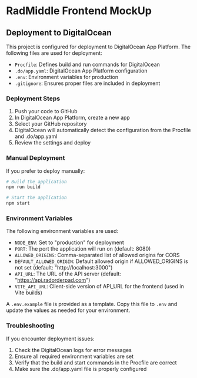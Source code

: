 # RadMiddle Frontend MockUp

## Deployment to DigitalOcean

This project is configured for deployment to DigitalOcean App Platform. The following files are used for deployment:

- `Procfile`: Defines build and run commands for DigitalOcean
- `.do/app.yaml`: DigitalOcean App Platform configuration
- `.env`: Environment variables for production
- `.gitignore`: Ensures proper files are included in deployment

### Deployment Steps

1. Push your code to GitHub
2. In DigitalOcean App Platform, create a new app
3. Select your GitHub repository
4. DigitalOcean will automatically detect the configuration from the Procfile and .do/app.yaml
5. Review the settings and deploy

### Manual Deployment

If you prefer to deploy manually:

```bash
# Build the application
npm run build

# Start the application
npm start
```

### Environment Variables

The following environment variables are used:

- `NODE_ENV`: Set to "production" for deployment
- `PORT`: The port the application will run on (default: 8080)
- `ALLOWED_ORIGINS`: Comma-separated list of allowed origins for CORS
- `DEFAULT_ALLOWED_ORIGIN`: Default allowed origin if ALLOWED_ORIGINS is not set (default: "http://localhost:3000")
- `API_URL`: The URL of the API server (default: "https://api.radorderpad.com")
- `VITE_API_URL`: Client-side version of API_URL for the frontend (used in Vite builds)

A `.env.example` file is provided as a template. Copy this file to `.env` and update the values as needed for your environment.

### Troubleshooting

If you encounter deployment issues:

1. Check the DigitalOcean logs for error messages
2. Ensure all required environment variables are set
3. Verify that the build and start commands in the Procfile are correct
4. Make sure the .do/app.yaml file is properly configured